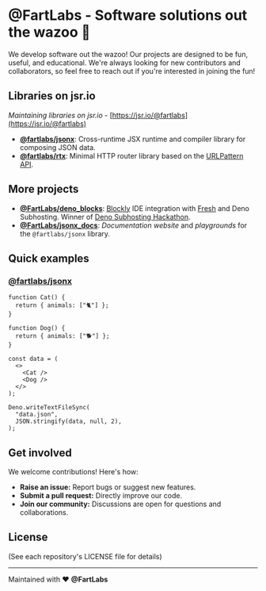# @FartLabs - Software solutions out the wazoo 🧪

We develop software out the wazoo! Our projects are designed to be fun, useful,
and educational. We're always looking for new contributors and collaborators, so
feel free to reach out if you're interested in joining the fun!

## Libraries on jsr.io

_Maintaining libraries on jsr.io_ -
[https://jsr.io/@fartlabs](https://jsr.io/@fartlabs)

- [**@fartlabs/jsonx**](https://github.com/FartLabs/jsonx): Cross-runtime JSX
  runtime and compiler library for composing JSON data.
- [**@fartlabs/rtx**](https://github.com/FartLabs/rtx): Minimal HTTP router
  library based on the
  [URLPattern API](https://developer.mozilla.org/en-US/docs/Web/API/URL_Pattern_API).

## More projects

- [**@FartLabs/deno_blocks**](https://github.com/FartLabs/deno_blocks):
  [Blockly](https://github.com/google/blockly) IDE integration with
  [Fresh](https://github.com/denoland/fresh) and Deno Subhosting. Winner of
  [Deno Subhosting Hackathon](https://deno.com/blog/subhosting-hackathon).
- [**@FartLabs/jsonx_docs**](https://github.com/FartLabs/jsonx_docs):
  _Documentation website_ and _playgrounds_ for the `@fartlabs/jsonx` library.

## Quick examples

### [@fartlabs/jsonx](https://github.com/FartLabs/jsonx)

```tsx
function Cat() {
  return { animals: ["🐈"] };
}

function Dog() {
  return { animals: ["🐕"] };
}

const data = (
  <>
    <Cat />
    <Dog />
  </>
);

Deno.writeTextFileSync(
  "data.json",
  JSON.stringify(data, null, 2),
);
```

## Get involved

We welcome contributions! Here's how:

- **Raise an issue:** Report bugs or suggest new features.
- **Submit a pull request:** Directly improve our code.
- **Join our community:** Discussions are open for questions and collaborations.

## License

(See each repository's LICENSE file for details)

---

Maintained with ❤️ **@FartLabs**
